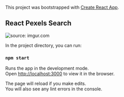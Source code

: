 This project was bootstrapped with [Create React App](https://github.com/facebook/create-react-app).

## React Pexels Search

<img src="https://imgur.com/UWkd1jx" title="source: imgur.com" />

In the project directory, you can run:

### `npm start`

Runs the app in the development mode.<br>
Open [http://localhost:3000](http://localhost:3000) to view it in the browser.

The page will reload if you make edits.<br>
You will also see any lint errors in the console.


